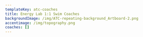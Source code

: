 ```yaml
---
templateKey: atc-coaches
title: Energy Lab 1:1 Swim Coaches
backgroundImage: /img/ATC-repeating-background_Artboard-2.png
accentimage: /img/topography.png
coaches: []
---
```

